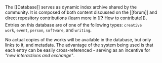---
---
The [[Database]] serves as dynamic index archive shared by the community. It is composed of both content discussed on the [[forum]] and direct repository contributions (learn more in [[❓ How to contribute]]). Entries on this database are of one of the following types: `creative work`, `event`, `person`, `software`, and `writing`. 

No actual copies of the works will be available in the database, but only links to it, and metadata. The advantage of the system being used is that each entry can be easily cross-referenced - serving as an incentive for *"new interactions and exchange"*.